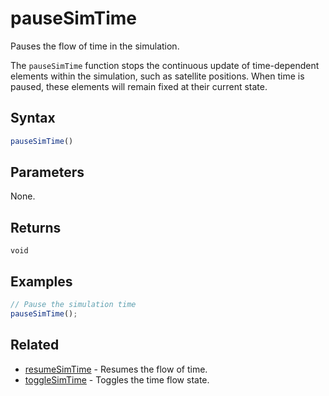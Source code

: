 # pauseSimTime

Pauses the flow of time in the simulation.

The `pauseSimTime` function stops the continuous update of time-dependent elements within the simulation, such as satellite positions.  When time is paused, these elements will remain fixed at their current state.

## Syntax

```typescript
pauseSimTime()
```

## Parameters

None.

## Returns

`void`

## Examples

```javascript
// Pause the simulation time
pauseSimTime();
```

## Related

- [resumeSimTime](/dsl/commands/resumeSimTime) - Resumes the flow of time.
- [toggleSimTime](/dsl/commands/toggleSimTime) - Toggles the time flow state.

